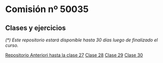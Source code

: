 # Comisión nº 50035

## Clases y ejercicios

_(*) Este repositorio estará disponible hasta 30 días luego de finalizado el curso._

[Repositorio Anteriori hasta la clase 27](https://github.com/DanielRiverol/50035-backend/tree/main/50035-main)
[Clase 28](https://github.com/DanielRiverol/50035-backend/tree/main/clase28)
[Clase 29](https://github.com/DanielRiverol/50035-backend/tree/main/clase29)
[Clase 30](https://github.com/DanielRiverol/50035-backend/tree/main/clase30)



